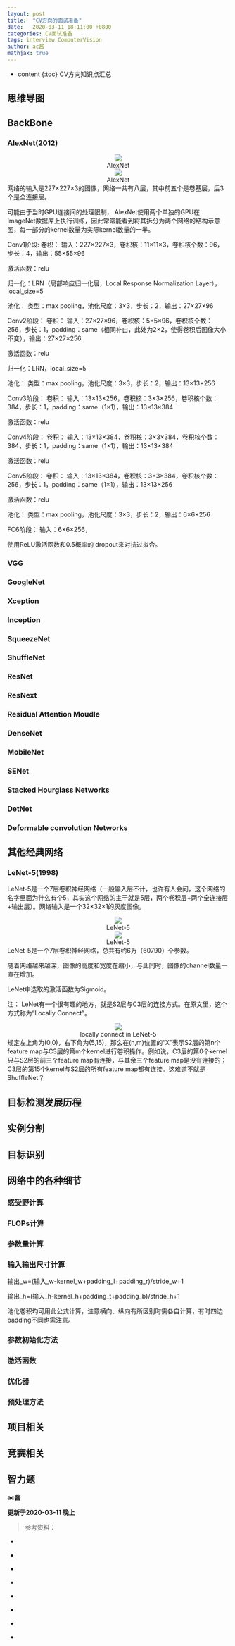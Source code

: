 ```yaml
---
layout: post
title:  "CV方向的面试准备"
date:   2020-03-11 18:11:00 +0800
categories: CV面试准备
tags: interview ComputerVision
author: ac酱
mathjax: true
---
```


* content
{:toc}
CV方向知识点汇总




## 思维导图

## BackBone

### AlexNet(2012)
<center>
<img src="https://raw.githubusercontent.com/changwh/changwh.github.io/master/_posts/res/2020-03-11-cv-interview-preparing/4.jpg" />
<div>AlexNet</div>
</center>
<center>
<img src="https://raw.githubusercontent.com/changwh/changwh.github.io/master/_posts/res/2020-03-11-cv-interview-preparing/5.jpg" />
<div>AlexNet</div>
</center>
网络的输入是227×227×3的图像，网络一共有八层，其中前五个是卷基层，后3个是全连接层。

可能由于当时GPU连接间的处理限制， AlexNet使用两个单独的GPU在 ImageNet数据库上执行训练，因此常常能看到将其拆分为两个网络的结构示意图，每一部分的kernel数量为实际kernel数量的一半。

Conv1阶段:
卷积：
输入：227×227×3，卷积核：11×11×3，卷积核个数：96，步长：4，输出：55×55×96

激活函数：relu

归一化：LRN（局部响应归一化层，Local Response Normalization Layer），local_size=5

池化：
类型：max pooling，池化尺度：3×3，步长：2，输出：27×27×96

Conv2阶段：
卷积：
输入：27×27×96，卷积核：5×5×96，卷积核个数：256，步长：1，padding：same（相同补白，此处为2×2，使得卷积后图像大小不变），输出：27×27×256

激活函数：relu

归一化：LRN，local_size=5

池化：
类型：max pooling，池化尺度：3×3，步长：2，输出：13×13×256

Conv3阶段：
卷积：
输入：13×13×256，卷积核：3×3×256，卷积核个数：384，步长：1，padding：same（1×1），输出：13×13×384

激活函数：relu

Conv4阶段：
卷积：
输入：13×13×384，卷积核：3×3×384，卷积核个数：384，步长：1，padding：same（1×1），输出：13×13×384

激活函数：relu

Conv5阶段：
卷积：
输入：13×13×384，卷积核：3×3×384，卷积核个数：256，步长：1，padding：same（1×1），输出：13×13×256

激活函数：relu

池化：
类型：max pooling，池化尺度：3×3，步长：2，输出：6×6×256

FC6阶段：
输入：6×6×256，




使用ReLU激活函数和0.5概率的 dropout来对抗过拟合。
### VGG
### GoogleNet
### Xception
### Inception
### SqueezeNet
### ShuffleNet
### ResNet
### ResNext
### Residual Attention Moudle
### DenseNet
### MobileNet
### SENet
### Stacked Hourglass Networks
### DetNet 
### Deformable convolution Networks


## 其他经典网络
### LeNet-5(1998)
LeNet-5是一个7层卷积神经网络（一般输入层不计，也许有人会问，这个网络的名字里面为什么有个5，其实这个网络的主干就是5层，两个卷积层+两个全连接层+输出层）。网络输入是一个32×32×1的灰度图像。
<center>
<img src="https://raw.githubusercontent.com/changwh/changwh.github.io/master/_posts/res/2020-03-11-cv-interview-preparing/1.jpg" />
<div>LeNet-5</div>
</center>
<center>
<img src="https://raw.githubusercontent.com/changwh/changwh.github.io/master/_posts/res/2020-03-11-cv-interview-preparing/2.jpg" />
<div>LeNet-5</div>
</center>
LeNet-5是一个7层卷积神经网络，总共有约6万（60790）个参数。

随着网络越来越深，图像的高度和宽度在缩小，与此同时，图像的channel数量一直在增加。

LeNet中选取的激活函数为Sigmoid。

注：
LeNet有一个很有趣的地方，就是S2层与C3层的连接方式。在原文里，这个方式称为“Locally Connect”。
<center>
<img src="https://raw.githubusercontent.com/changwh/changwh.github.io/master/_posts/res/2020-03-11-cv-interview-preparing/3.jpg" />
<div>locally connect in LeNet-5</div>
</center>
规定左上角为(0,0)，右下角为(5,15)，那么在(n,m)位置的“X”表示S2层的第n个feature map与C3层的第m个kernel进行卷积操作。例如说，C3层的第0个kernel只与S2层的前三个feature map有连接，与其余三个feature map是没有连接的；C3层的第15个kernel与S2层的所有feature map都有连接。这难道不就是ShuffleNet？



## 目标检测发展历程

## 实例分割

## 目标识别

## 网络中的各种细节
### 感受野计算
### FLOPs计算
### 参数量计算
### 输入输出尺寸计算
输出_w=(输入_w-kernel_w+padding_l+padding_r)/stride_w+1

输出_h=(输入_h-kernel_h+padding_t+padding_b)/stride_h+1

池化卷积均可用此公式计算，注意横向、纵向有所区别时需各自计算，有时四边padding不同也需注意。
### 参数初始化方法
### 激活函数
### 优化器
### 预处理方法

## 项目相关

## 竞赛相关

## 智力题

**ac酱**

**更新于2020-03-11 晚上**

> 参考资料：
* [](https://blog.csdn.net/kuweicai/article/details/93359992)
* [](https://zhuanlan.zhihu.com/p/31006686)

* [](https://zhuanlan.zhihu.com/p/93069133)
* [](https://zhuanlan.zhihu.com/p/22659166)
* [](https://zhuanlan.zhihu.com/p/47391705)
* [](https://zhuanlan.zhihu.com/p/73688224)
* [](https://zhuanlan.zhihu.com/p/86447716)
* [](https://blog.csdn.net/kuweicai/article/details/102789420)
